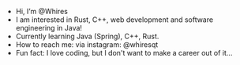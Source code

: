 - Hi, I’m @Whires
- I am interested in Rust, C++, web development and software engineering in Java!
- Currently learning Java (Spring), C++, Rust.
- How to reach me: via instagram: @whiresqt
- Fun fact: I love coding, but I don't want to make a career out of it...

<!---
Whires/Whires is a ✨ special ✨ repository because its `README.md` (this file) appears on your GitHub profile.
You can click the Preview link to take a look at your changes.
--->
